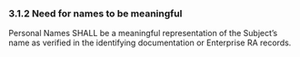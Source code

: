 ### 3.1.2 Need for names to be meaningful

Personal Names SHALL be a meaningful representation of the Subject’s name as verified in the identifying documentation or Enterprise RA records. 

